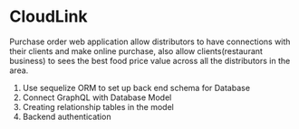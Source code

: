 # CloudLink
Purchase order web application allow distributors to have connections with their clients and make online purchase, also allow clients(restaurant business) to sees the best food price value across all the distributors in the area.   

1. Use sequelize ORM to set up back end schema for Database
2. Connect GraphQL with Database Model
3. Creating relationship tables in the model
4. Backend authentication
